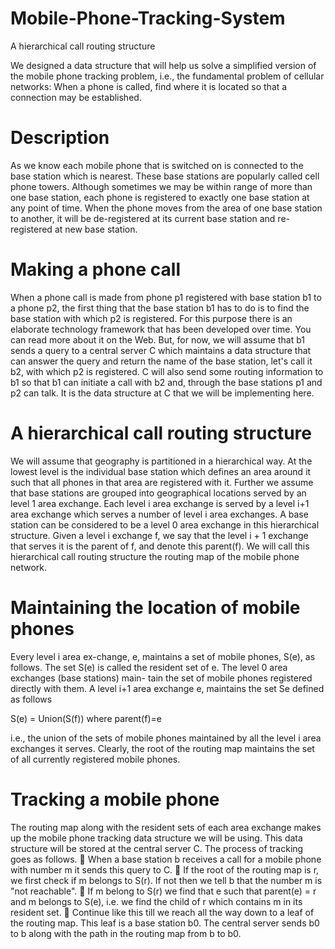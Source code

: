 # Mobile-Phone-Tracking-System
A hierarchical call routing structure

We designed a data structure that will help us solve a simplified version of the mobile phone tracking problem, i.e., the
fundamental problem of cellular networks: When a phone is called, find where it is located so that a connection may be established.

# Description 

As we know each mobile phone that is switched on is connected to the base
station which is nearest. These base stations are popularly called cell phone
towers. Although sometimes we may be within range of more than one base
station, each phone is registered to exactly one base station at any point of
time. When the phone moves from the area of one base station to another,
it will be de-registered at its current base station and re-registered at new
base station.

# Making a phone call

When a phone call is made from phone p1 registered with base station b1 to a phone p2, the first thing that the base station b1
has to do is to find the base station with which p2 is registered. For this
purpose there is an elaborate technology framework that has been developed
over time. You can read more about it on the Web. But, for now, we will
assume that b1 sends a query to a central server C which maintains a data
structure that can answer the query and return the name of the base station,
let's call it b2, with which p2 is registered. C will also send some routing
information to b1 so that b1 can initiate a call with b2 and, through the base
stations p1 and p2 can talk. It is the data structure at C that we will be
implementing here.
# A hierarchical call routing structure

We will assume that geography
is partitioned in a hierarchical way. At the lowest level is the individual base
station which defines an area around it such that all phones in that area
are registered with it. Further we assume that
base stations are grouped into geographical locations served by an level 1 area
exchange. Each level i area exchange is served by a
level i+1 area exchange which serves a number of level i area exchanges. A base
station can be considered to be a level 0 area exchange in this hierarchical
structure. Given a level i exchange f, we say that the level i + 1 exchange
that serves it is the parent of f, and denote this parent(f).
We will call this hierarchical call routing structure the routing map of the
mobile phone network.

# Maintaining the location of mobile phones
Every level i area ex-change, e, maintains a set of mobile phones, S(e), as follows. The set S(e) is
called the resident set of e. The level 0 area exchanges (base stations) main-
tain the set of mobile phones registered directly with them. A level i+1 area
exchange e, maintains the set Se defined as follows

S(e) = Union(S(f)) where parent(f)=e

i.e., the union of the sets of mobile phones maintained by all the level i area
exchanges it serves.
Clearly, the root of the routing map maintains the set of all currently
registered mobile phones.

# Tracking a mobile phone
The routing map along with the resident sets
of each area exchange makes up the mobile phone tracking data structure we
will be using. This data structure will be stored at the central server C. The
process of tracking goes as follows.
 When a base station b receives a call for a mobile phone with number
m it sends this query to C.
 If the root of the routing map is r, we first check if m belongs to S(r). If not then
we tell b that the number m is "not reachable".
 If m belong to S(r) we find that e such that parent(e) = r and m belongs to S(e), i.e. we
find the child of r which contains m in its resident set.
 Continue like this till we reach all the way down to a leaf of the routing
map. This leaf is a base station b0. The central server sends b0 to b
along with the path in the routing map from b to b0.
